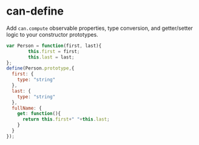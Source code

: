 # can-define

Add `can.compute` observable properties, type conversion, and getter/setter logic to your constructor prototypes.

```js
var Person = function(first, last){
		this.first = first;
		this.last = last;
};
define(Person.prototype,{
  first: {
    type: "string"
  },
  last: {
    type: "string"
  },
  fullName: {
    get: function(){
      return this.first+" "+this.last;
    }
  }
});
```
